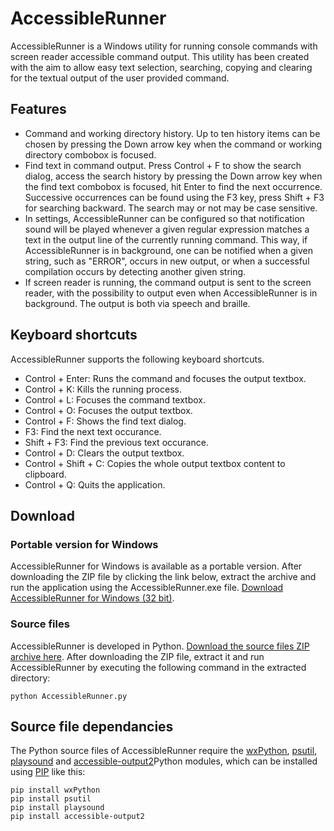 # AccessibleRunner
AccessibleRunner is a Windows utility for running console commands with screen reader accessible command output. This utility has been created with the aim to allow easy text selection, searching, copying and clearing for the textual output of the user provided command.

## Features
* Command and working directory history. Up to ten history items can be chosen by pressing the Down arrow key when the command or working directory combobox is focused.
* Find text in command output. Press Control + F to show the search dialog, access the search history by pressing the Down arrow key when the find text combobox is focused, hit Enter to find the next occurrence. Successive occurrences can be found using the F3 key, press Shift + F3 for searching backward. The search may or not may be case sensitive. 
* In settings, AccessibleRunner can be configured so that notification sound will be played whenever a given regular expression matches a text in the output line of the currently running command. This way, if AccessibleRunner is in background, one can be notified when a given string, such as "ERROR", occurs in new output, or when a successful compilation occurs by detecting another given string.
* If screen reader is running, the command output is sent to the screen reader, with the possibility to output even when AccessibleRunner is in background. The output is both via speech and braille.

## Keyboard shortcuts
AccessibleRunner supports the following keyboard shortcuts.

* Control + Enter: Runs the command and focuses the output textbox.
* Control + K: Kills the running process.
* Control + L: Focuses the command textbox.
* Control + O: Focuses the output textbox.
* Control + F: Shows the find text dialog.
* F3: Find the next text occurance.
* Shift + F3: Find the previous text occurance.
* Control + D: Clears the output textbox.
* Control + Shift + C: Copies the whole output textbox content to clipboard.
* Control + Q: Quits the application.

## Download
### Portable version for Windows
AccessibleRunner for Windows is available as a portable version. After downloading the ZIP file by clicking the link below, extract the archive and run the application using the AccessibleRunner.exe file. [Download AccessibleRunner for Windows (32 bit)](https://github.com/adamsamec/AccessibleRunner/blob/master/dist/AccessibleRunner%20(Win-32bit).zip?raw=true).

### Source files
AccessibleRunner is developed in Python. [Download the source files ZIP archive here](https://github.com/adamsamec/AccessibleRunner/blob/master/dist/AccessibleRunner%20(source).zip?raw=true). After downloading the ZIP file, extract it and run AccessibleRunner by executing the following command in the extracted directory:

    python AccessibleRunner.py

## Source file dependancies
The Python source files of AccessibleRunner require the [wxPython](https://www.wxpython.org), [psutil](https://pypi.org/project/psutil/), [playsound](https://pypi.org/project/playsound/) and [accessible-output2](https://pypi.org/project/accessible-output2/)Python modules, which can be installed using [PIP](https://pypi.org/project/pip/) like this:

    pip install wxPython
    pip install psutil
    pip install playsound
    pip install accessible-output2
